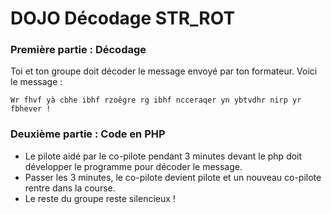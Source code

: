 # DOJO Décodage STR_ROT

### Première partie : Décodage

Toi et ton groupe doit décoder le message envoyé par ton formateur. Voici le message :

`Wr fhvf yà cbhe ibhf rzoêgre rg ibhf ncceraqer yn ybtvdhr nirp yr fbhever !`


### Deuxième partie : Code en PHP

* Le pilote aidé par le co-pilote pendant 3 minutes devant le php doit développer le programme pour décoder le message.
* Passer les 3 minutes, le co-pilote devient pilote et un nouveau co-pilote rentre dans la course.
* Le reste du groupe reste silencieux !


